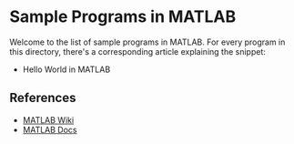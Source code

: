 # Sample Programs in MATLAB

Welcome to the list of sample programs in MATLAB. For every program in this
directory, there's a corresponding article explaining the snippet:

- Hello World in MATLAB

## References

- [MATLAB Wiki](https://en.wikipedia.org/wiki/MATLAB)
- [MATLAB Docs](https://www.mathworks.com/)
